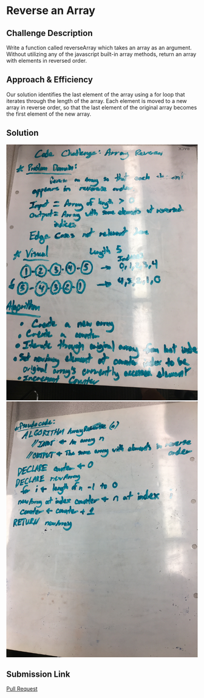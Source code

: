 # Reverse an Array

## Challenge Description

Write a function called reverseArray which takes an array as an argument. Without utilizing any of the javascript built-in array methods, return an array with elements in reversed order.

## Approach & Efficiency

Our solution identifies the last element of the array using a for loop that iterates through the length of the array. Each element is moved to a new array in reverse order, so that the last element of the original array becomes the first element of the new array.

## Solution

![whiteboard](./assets/01reverseArray.JPG)
![whiteboard](./assets/02reverseArray.JPG)

## Submission Link
[Pull Request]()